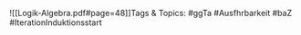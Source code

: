 
![[Logik-Algebra.pdf#page=48]]Tags & Topics:
   #ggTa
   #Ausfhrbarkeit
   #baZ
   #IterationInduktionsstart